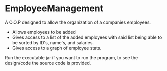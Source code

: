 # EmployeeManagement
A O.O.P designed to allow the organization of a companies employees.

- Allows employees to be added
- Gives access to a list of the added employees with said list being able
  to be sorted by ID's, name's, and salaries.
- Gives access to a graph of employee stats.

Run the executable jar if you want to run the program, to see the design/code the source code is provided.
